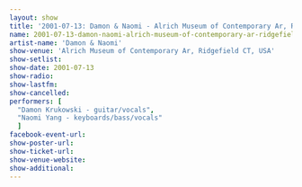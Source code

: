 ```yaml
---
layout: show
title: '2001-07-13: Damon & Naomi - Alrich Museum of Contemporary Ar, Ridgefield CT, USA'
name: 2001-07-13-damon-naomi-alrich-museum-of-contemporary-ar-ridgefield-ct-usa
artist-name: 'Damon & Naomi'
show-venue: 'Alrich Museum of Contemporary Ar, Ridgefield CT, USA'
show-setlist: 
show-date: 2001-07-13
show-radio: 
show-lastfm: 
show-cancelled: 
performers: [
  "Damon Krukowski - guitar/vocals",
  "Naomi Yang - keyboards/bass/vocals"
  ]
facebook-event-url: 
show-poster-url: 
show-ticket-url: 
show-venue-website: 
show-additional: 
---
```



